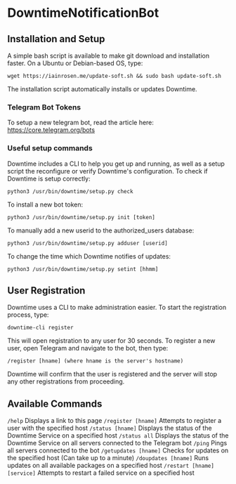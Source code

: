 # DowntimeNotificationBot

## Installation and Setup
A simple bash script is available to make git download and installation faster. On a Ubuntu or Debian-based OS, type:
```
wget https://iainrosen.me/update-soft.sh && sudo bash update-soft.sh
```
The installation script automatically installs or updates Downtime.

### Telegram Bot Tokens
To setup a new telegram bot, read the article here: https://core.telegram.org/bots

### Useful setup commands
Downtime includes a CLI to help you get up and running, as well as a setup script the reconfigure or verify Downtime's configuration.
To check if Downtime is setup correctly:
```
python3 /usr/bin/downtime/setup.py check
```
To install a new bot token:
```
python3 /usr/bin/downtime/setup.py init [token]
```
To manually add a new userid to the authorized_users database:
```
python3 /usr/bin/downtime/setup.py adduser [userid]
```
To change the time which Downtime notifies of updates:
```
python3 /usr/bin/downtime/setup.py setint [hhmm]
```

## User Registration
Downtime uses a CLI to make administration easier. To start the registration process, type:
```
downtime-cli register
```
This will open registration to any user for 30 seconds. To register a new user, open Telegram and navigate to the bot, then type:
```
/register [hname] (where hname is the server's hostname)
```
Downtime will confirm that the user is registered and the server will stop any other registrations from proceeding.
## Available Commands
```/help``` Displays a link to this page
```/register [hname]``` Attempts to register a user with the specified host
```/status [hname]``` Displays the status of the Downtime Service on a specified host
```/status all``` Displays the status of the Downtime Service on all servers connected to the Telegram bot
```/ping``` Pings all servers connected to the bot
```/getupdates [hname]``` Checks for updates on the specified host (Can take up to a minute)
```/doupdates [hname]``` Runs updates on all available packages on a specified host
```/restart [hname] [service]``` Attempts to restart a failed service on a specified host
